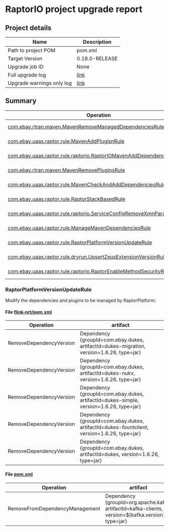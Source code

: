 
# RaptorIO project upgrade report
## Project details
Name | Description
---- | -----------
Path to project POM |	pom.xml
Target Version |	0.18.0-RELEASE
Upgrade job ID | None
Full upgrade log | [link](raptor-upgrade-debug.log)
Upgrade warnings only log | [link](raptor-upgrade-warn.log)

     ## Summary

| Operation | Details |
| ---- | ----------- |
|[com.ebay.rtran.maven.MavenRemoveManagedDependenciesRule](#MavenRemoveManagedDependenciesRule) | impacted 4 file(s) |
|[com.ebay.uaas.raptor.rule.MavenAddPlugisnRule](#MavenAddPlugisnRule) | impacted 0 file(s) |
|[com.ebay.uaas.raptor.rule.raptorio.RaptorIOMavenAddDependenciesRule](#RaptorIOMavenAddDependenciesRule) | impacted 0 file(s) |
|[com.ebay.rtran.maven.MavenRemovePluginsRule](#MavenRemovePluginsRule) | impacted 12 file(s) |
|[com.ebay.uaas.raptor.rule.MavenCheckAndAddDependenciesRule](#MavenCheckAndAddDependenciesRule) | impacted 42 file(s) |
|[com.ebay.uaas.raptor.rule.RaptorStackBasedRule](#RaptorStackBasedRule) | impacted 5 file(s) |
|[com.ebay.uaas.raptor.rule.raptorio.ServiceConfigRemoveXmnParameterRule](#ServiceConfigRemoveXmnParameterRule) | impacted 0 file(s) |
|[com.ebay.uaas.raptor.rule.ManageMavenDependenciesRule](#ManageMavenDependenciesRule) | impacted 10 file(s) |
|[com.ebay.uaas.raptor.rule.RaptorPlatformVersionUpdateRule](#RaptorPlatformVersionUpdateRule) | impacted 5 file(s) |
|[com.ebay.uaas.raptor.rule.dryrun.UpsertZeusExtensionVersionRule](#UpsertZeusExtensionVersionRule) | impacted 0 file(s) |
|[com.ebay.uaas.raptor.rule.raptorio.RaptorEnableMethodSecurityRule](#RaptorEnableMethodSecurityRule) | impacted 0 file(s) |

### RaptorPlatformVersionUpdateRule
Modify the dependencies and plugins to be managed by RaptorPlatform:
      
#### File [flink-nrt/pom.xml](/flink-nrt/pom.xml)
|Operation|artifact|
|------|----|
|RemoveDependencyVersion|Dependency {groupId=com.ebay.dukes, artifactId=dukes-migration, version=1.6.26, type=jar}|
|RemoveDependencyVersion|Dependency {groupId=com.ebay.dukes, artifactId=dukes-nukv, version=1.6.26, type=jar}|
|RemoveDependencyVersion|Dependency {groupId=com.ebay.dukes, artifactId=dukes-simple, version=1.6.26, type=jar}|
|RemoveDependencyVersion|Dependency {groupId=com.ebay.dukes, artifactId=dukes-fountclient, version=1.6.26, type=jar}|
|RemoveDependencyVersion|Dependency {groupId=com.ebay.dukes, artifactId=dukes, version=1.6.26, type=jar}|

#### File [pom.xml](/pom.xml)
|Operation|artifact|
|------|----|
|RemoveFromDependencyManagement|Dependency {groupId=org.apache.kafka, artifactId=kafka-clients, version=${kafka.version}, type=jar}|
